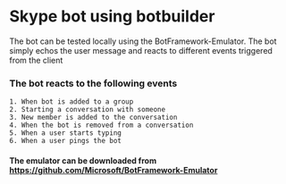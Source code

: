 # Skype bot using botbuilder
 The bot can be tested locally using the BotFramework-Emulator.
 The bot simply echos the user message and reacts to different events triggered from the client
### The bot reacts to the following events 
	1. When bot is added to a group 
	2. Starting a conversation with someone
	3. New member is added to the conversation
	4. When the bot is removed from a conversation
	5. When a user starts typing 
	6. When a user pings the bot 
#### The emulator can be downloaded from https://github.com/Microsoft/BotFramework-Emulator
